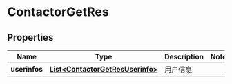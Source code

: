 # ContactorGetRes

## Properties
Name | Type | Description | Notes
------------ | ------------- | ------------- | -------------
**userinfos** | [**List&lt;ContactorGetResUserinfo&gt;**](ContactorGetResUserinfo.md) | 用户信息 | 
